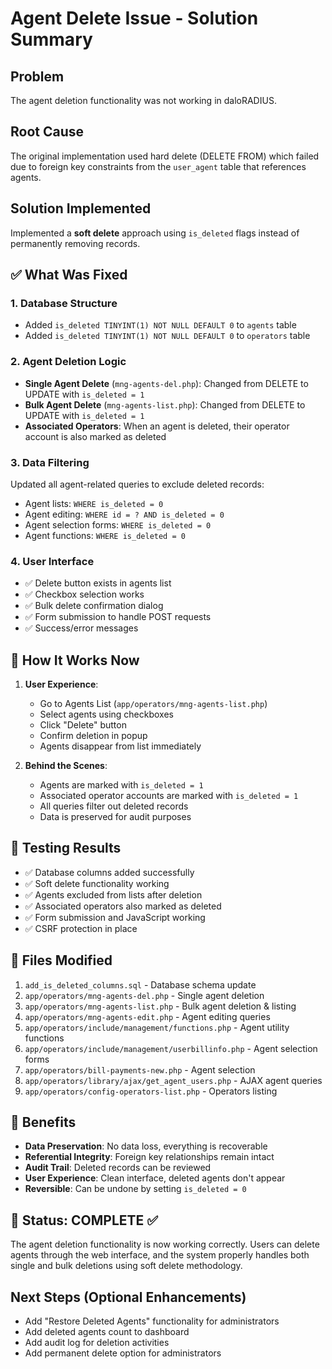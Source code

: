 # Agent Delete Issue - Solution Summary

## Problem
The agent deletion functionality was not working in daloRADIUS.

## Root Cause
The original implementation used hard delete (DELETE FROM) which failed due to foreign key constraints from the `user_agent` table that references agents.

## Solution Implemented
Implemented a **soft delete** approach using `is_deleted` flags instead of permanently removing records.

## ✅ What Was Fixed

### 1. Database Structure
- Added `is_deleted TINYINT(1) NOT NULL DEFAULT 0` to `agents` table
- Added `is_deleted TINYINT(1) NOT NULL DEFAULT 0` to `operators` table

### 2. Agent Deletion Logic
- **Single Agent Delete** (`mng-agents-del.php`): Changed from DELETE to UPDATE with `is_deleted = 1`
- **Bulk Agent Delete** (`mng-agents-list.php`): Changed from DELETE to UPDATE with `is_deleted = 1`
- **Associated Operators**: When an agent is deleted, their operator account is also marked as deleted

### 3. Data Filtering
Updated all agent-related queries to exclude deleted records:
- Agent lists: `WHERE is_deleted = 0`
- Agent editing: `WHERE id = ? AND is_deleted = 0`
- Agent selection forms: `WHERE is_deleted = 0`
- Agent functions: `WHERE is_deleted = 0`

### 4. User Interface
- ✅ Delete button exists in agents list
- ✅ Checkbox selection works
- ✅ Bulk delete confirmation dialog
- ✅ Form submission to handle POST requests
- ✅ Success/error messages

## 🔧 How It Works Now

1. **User Experience**:
   - Go to Agents List (`app/operators/mng-agents-list.php`)
   - Select agents using checkboxes
   - Click "Delete" button
   - Confirm deletion in popup
   - Agents disappear from list immediately

2. **Behind the Scenes**:
   - Agents are marked with `is_deleted = 1`
   - Associated operator accounts are marked with `is_deleted = 1`
   - All queries filter out deleted records
   - Data is preserved for audit purposes

## 🧪 Testing Results
- ✅ Database columns added successfully
- ✅ Soft delete functionality working
- ✅ Agents excluded from lists after deletion
- ✅ Associated operators also marked as deleted
- ✅ Form submission and JavaScript working
- ✅ CSRF protection in place

## 📁 Files Modified
1. `add_is_deleted_columns.sql` - Database schema update
2. `app/operators/mng-agents-del.php` - Single agent deletion
3. `app/operators/mng-agents-list.php` - Bulk agent deletion & listing
4. `app/operators/mng-agents-edit.php` - Agent editing queries
5. `app/operators/include/management/functions.php` - Agent utility functions
6. `app/operators/include/management/userbillinfo.php` - Agent selection forms
7. `app/operators/bill-payments-new.php` - Agent selection
8. `app/operators/library/ajax/get_agent_users.php` - AJAX agent queries
9. `app/operators/config-operators-list.php` - Operators listing

## 🎯 Benefits
- **Data Preservation**: No data loss, everything is recoverable
- **Referential Integrity**: Foreign key relationships remain intact
- **Audit Trail**: Deleted records can be reviewed
- **User Experience**: Clean interface, deleted agents don't appear
- **Reversible**: Can be undone by setting `is_deleted = 0`

## 🚀 Status: COMPLETE ✅
The agent deletion functionality is now working correctly. Users can delete agents through the web interface, and the system properly handles both single and bulk deletions using soft delete methodology.

## Next Steps (Optional Enhancements)
- Add "Restore Deleted Agents" functionality for administrators
- Add deleted agents count to dashboard
- Add audit log for deletion activities
- Add permanent delete option for administrators
